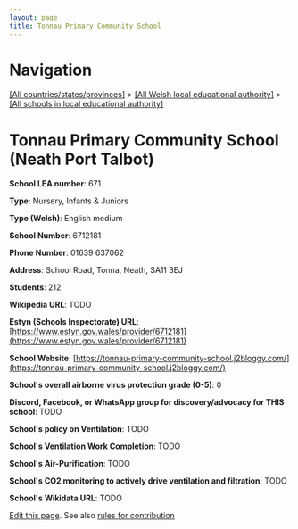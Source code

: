 ```yaml
---
layout: page
title: Tonnau Primary Community School
---
```

# Navigation

[[All countries/states/provinces]](../../..) > [[All Welsh local educational authority]](../..) > [[All schools in local educational authority]](..)

# Tonnau Primary Community School (Neath Port Talbot)

**School LEA number**: 671

**Type**: Nursery, Infants & Juniors

**Type (Welsh)**: English medium

**School Number**: 6712181

**Phone Number**: 01639 637062

**Address**: School Road, Tonna, Neath, SA11 3EJ

**Students**: 212

**Wikipedia URL**: TODO

**Estyn (Schools Inspectorate) URL**: [https://www.estyn.gov.wales/provider/6712181](https://www.estyn.gov.wales/provider/6712181)

**School Website**: [https://tonnau-primary-community-school.j2bloggy.com/](https://tonnau-primary-community-school.j2bloggy.com/)

**School's overall airborne virus protection grade (0-5)**: 0

**Discord, Facebook, or WhatsApp group for discovery/advocacy for THIS school**: TODO

**School's policy on Ventilation**: TODO

**School's Ventilation Work Completion**: TODO

**School's Air-Purification**: TODO

**School's CO2 monitoring to actively drive ventilation and filtration**: TODO

**School's Wikidata URL**: TODO




[Edit this page](https://github.com/VentilationProject/Wales/edit/prif/./Neath_Port_Talbot/Tonnau_Primary_Community_School.md). See also [rules for contribution](../../../contribution-rules/)